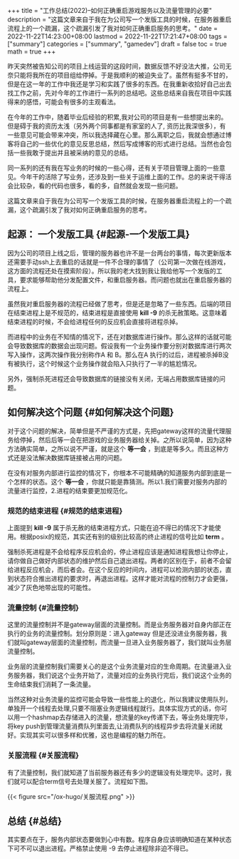 +++
title = "工作总结(2022)–如何正确重启游戏服务以及流量管理的必要"
description = "这篇文章来自于我在为公司写一个发版工具的时候，在服务器重启流程上的一个疏漏，这个疏漏引发了我对如何正确重启服务的思考。"
date = 2022-11-22T14:23:00+08:00
lastmod = 2022-11-22T17:21:47+08:00
tags = ["summary"]
categories = ["summary", "gamedev"]
draft = false
toc = true
math = true
+++

<!--more-->

昨天突然被告知公司的项目上线运营的这段时间，数据反馈不好没法大推，公司无奈只能将我所在的项目组给停掉。于是我顺利的被迫失业了。虽然有挺多不甘的，但是在这一年的工作中我还是学习和实践了很多的东西。在我重新收拾好自己出去找工作之前，先对今年的工作进行一系列的总结吧。这些总结来自我在项目中实践得来的感悟，可能会有很多的主观看法。

在今年的工作中，随着毕业后经验的积累,我对公司的项目是有一些想提出来的。但是碍于我的资历太浅（另外两个同事都是有家室的人了, 资历比我深很多），有一些意见可能会带来冲突，所以我选择藏在心里。那么离职之后，我就会想通过博客将自己的一些优化的意见反思总结，然后写成博客的形式进行总结。当然也会包括一些我敢于提出并且被采纳的意见的总结。

同一系列的还有我在写业务的时候的一些心得，还有关于项目管理上面的一些意见。今年干的活除了写业务，还涉及到一些关于运维上面的工作。总的来说干得活会比较杂，看的代码也很多，看的多，自然就会发现一些问题。

这篇文章来自于我在为公司写一个发版工具的时候，在服务器重启流程上的一个疏漏，这个疏漏引发了我对如何正确重启服务的思考。


## 起源： 一个发版工具 {#起源-一个发版工具}

因为公司的项目上线之后，管理的服务器也许不是一台两台的事情，每次更新版本还需要手动ssh上去重启的话就是一件不合理的事情了（公司第一次做在线游戏，这方面的流程还处在摸索阶段）。所以我的老大找到我让我给他写一个发版的工具，要求能够帮助他分发配置文件，和重启服务器。而问题也就出在重启服务器的流程上。

虽然我对重启服务器的流程已经做了思考，但是还是忽略了一些东西。后端的项目在结束进程上是不规范的，结束进程是直接使用 **kill -9** 的杀无赦策略。这意味着结束进程的时候，不会给进程任何的反应机会直接将进程杀掉。

而进程中的业务在不知情的情况下，还在对数据库进行操作。那么这样的话就可能会导致数据库的数据会出现问题。假设我有一个业务操作要分别对数据库进行两次写入操作，这两次操作我分别称作A 和 B。那么在A 执行的过后，进程被杀掉B没有被执行，这个时候这个业务操作就会陷入只执行了一半的尴尬情况。

另外，强制杀死进程还会导致数据库的链接没有关闭，无端占用数据库链接的问题。


## 如何解决这个问题 {#如何解决这个问题}

对于这个问题的解决，简单但是不严谨的方式是，先把gateway这样的流量代理服务给停掉，然后后等一会在把游戏的业务服务器给关掉。之所以说简单，因为这种方法确实简单，之所以说不严谨，就是这个 **等一会** ，到底是等多久。而且这种方式还是没法解决数据库链接被占用的问题。

在没有对服务内部进行监控的情况下，你根本不可能精确的知道服务内部到底是一个怎样的状态。这个 **等一会** ，你就只能是靠猜测。所以1.我们需要对服务内部的流量进行监控，2.进程的结束要更加规范化。


### 规范的结束进程 {#规范的结束进程}

上面提到 **kill -9** 属于杀无赦的结束进程方式，只能在迫不得已的情况下才能使用。根据posix的规范，其实还有别的级别比较高的终止进程的信号比如 **term** 。

强制杀死进程是不会给程序反应机会的，停止进程应该是通知进程我想让你停止，请你做自己做好内部状态的维护然后自己退出进程。两者的区别在于，前者不会留给进程反应机会，而后者会。在这个反应的时间内，进程可以检测内部的状态，直到状态符合推出进程的要求时，再退出进程。这样才能对流程的控制力才会更强，减少了灰色地带出现的可能性。


### 流量控制 {#流量控制}

这里的流量控制并不是gateway层面的流量控制。而是业务服务器对自身内部正在执行的业务的流量控制。划分原则是：进入gateway 但是还没进业务服务器，我们就叫gateway层面的流量控制，而流量一旦进入业务服务器了，我们就叫业务层流量控制。

业务层的流量控制我们需要关心的是这个业务流量对应的生命周期。在流量进入业务服务器，我们说这个业务开始了，流量对应的业务执行完后，我们说这个业务的生命结束我们消耗了一条流量。

当然这种对业务流量的监控可能会导致一些性能上的退化，所以我建议使用队列，单独开一个线程去处理,只要不阻塞业务逻辑线程就行。具体实现方式的话，你可以用一个hashmap去存储进入的流量，想流量的key传递下去，等业务处理完毕，将key push到管理流量消费队列里面去,让消费队列的线程异步去将流量关闭就好。实现其实可以很多样和优雅，这也是编程的魅力所在。


### 关服流程 {#关服流程}

有了流量控制，我们就知道了当前服务器还有多少的逻辑没有处理完毕。这时，我们就可以配合term信号去处理关服了。流程如下图。

{{< figure src="/ox-hugo/关服流程.png" >}}


## 总结 {#总结}

其实要点在于，服务内部状态要做到心中有数。程序自身应该明确知道在某种状态下可不可以退出进程。严格禁止使用 -9 去停止进程除非迫不得已。
